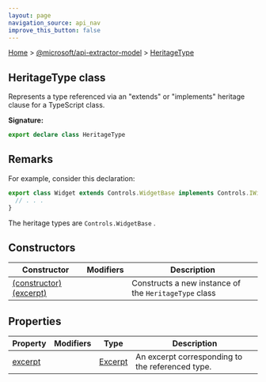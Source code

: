 ```yaml
---
layout: page
navigation_source: api_nav
improve_this_button: false
---
```



[Home](./index.md) &gt; [@microsoft/api-extractor-model](./api-extractor-model.md) &gt; [HeritageType](./api-extractor-model.heritagetype.md)

## HeritageType class

Represents a type referenced via an "extends" or "implements" heritage clause for a TypeScript class.

<b>Signature:</b>

```typescript
export declare class HeritageType
```

## Remarks

For example, consider this declaration:

```ts
export class Widget extends Controls.WidgetBase implements Controls.IWidget, IDisposable {
  // . . .
}

```
The heritage types are `Controls.WidgetBase` .

## Constructors

|  Constructor | Modifiers | Description |
|  --- | --- | --- |
|  [(constructor)(excerpt)](./api-extractor-model.heritagetype._constructor_.md) |  | Constructs a new instance of the <code>HeritageType</code> class |

## Properties

|  Property | Modifiers | Type | Description |
|  --- | --- | --- | --- |
|  [excerpt](./api-extractor-model.heritagetype.excerpt.md) |  | [Excerpt](./api-extractor-model.excerpt.md) | An excerpt corresponding to the referenced type. |
